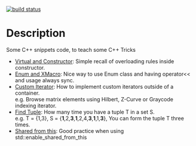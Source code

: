 [![build status](https://gitlab.com/Mizux/snippets/badges/master/build.svg)](https://gitlab.com/Mizux/snippets/commits/master)
# Description
Some C++ snippets code, to teach some C++ Tricks

* [Virtual and Constructor](virtual_init_ctor): Simple recall of overloading rules inside constructor.
* [Enum and XMacro](xmacro): Nice way to use Enum class and having operator<< and usage always sync.
* [Custom Iterator](custom_iterator): How to implement custom iterators outside of a container.  
e.g. Browse matrix elements using Hilbert, Z-Curve or Graycode indexing iterator.
* [Find Tuple](find_tuple): How many time you have a tuple T in a set S.  
e.g. T = {1,3}, S = {**1**,2,**3**,**1**,2,4,**3**,**1**,1,**3**}, You can form the tuple T three times.
* [Shared from this](shared_from_this): Good practice when using std::enable_shared_from_this